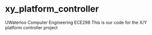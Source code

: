 # xy_platform_controller

UWaterloo Computer Engineering
ECE298
This is our code for the X/Y platform controller project
